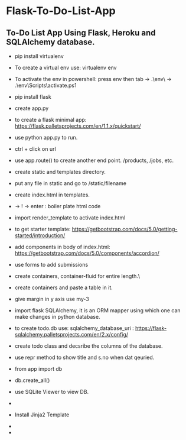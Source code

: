 # Flask-To-Do-List-App
## To-Do List App Using Flask, Heroku and SQLAlchemy database.

- pip install virtualenv
- To create a virtual env use: virtualenv env
- To activate the env in powershell: press env then tab -> .\env\ -> .\env\Scripts\activate.ps1
- pip install flask
- create app.py
- to create a flask minimal app: https://flask.palletsprojects.com/en/1.1.x/quickstart/
- use python app.py to run.
- ctrl + click on url
- use app.route() to create another end point. /products, /jobs, etc.
- create static and templates directory.
- put any file in static and go to /static/filename
- create index.html in templates.
- -> ! -> enter : boiler plate html code
- import render_template to activate index.html
- to get starter template:  https://getbootstrap.com/docs/5.0/getting-started/introduction/
- add components in body of index.html:   https://getbootstrap.com/docs/5.0/components/accordion/
- use forms to add submissions
- create containers, container-fluid for entire length.\
- create containers and paste a table in it.
- give margin in y axis use my-3


- import flask SQLAlchemy, it is an ORM mapper using which one can make changes in python database.
- to create todo.db use: sqlalchemy_database_uri  :      https://flask-sqlalchemy.palletsprojects.com/en/2.x/config/
- create todo class and decsribe the columns of the database.
- use repr method to show title and s.no when dat qeuried.
- from app import db
- db.create_all()
- use SQLite Viewer to view DB.
- 


- Install Jinja2 Template
- 
- 



